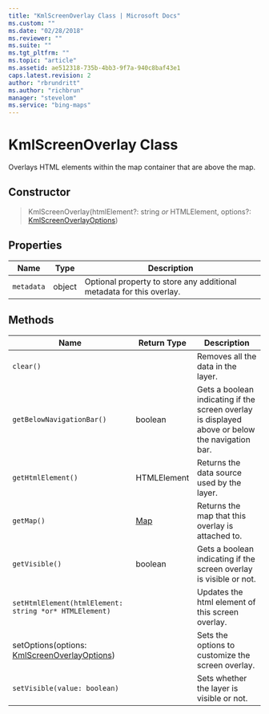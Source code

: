 ```yaml
---
title: "KmlScreenOverlay Class | Microsoft Docs"
ms.custom: ""
ms.date: "02/28/2018"
ms.reviewer: ""
ms.suite: ""
ms.tgt_pltfrm: ""
ms.topic: "article"
ms.assetid: ae512318-735b-4bb3-9f7a-940c8baf43e1
caps.latest.revision: 2
author: "rbrundritt"
ms.author: "richbrun"
manager: "stevelom"
ms.service: "bing-maps"
---
```

# KmlScreenOverlay Class
Overlays HTML elements within the map container that are above the map.

## Constructor

> KmlScreenOverlay(htmlElement?: string *or* HTMLElement, options?: [KmlScreenOverlayOptions](../v8-web-control/kmlscreenoverlayoptions-object.md))

## Properties

| Name     | Type   | Description                                                          |
|----------|--------|----------------------------------------------------------------------|
| `metadata` | object | Optional property to store any additional metadata for this overlay. |

## Methods

| Name                                                | Return Type | Description                                                                                     |
|-----------------------------------------------------|-------------|-------------------------------------------------------------------------------------------------|
| `clear()`                                             |             | Removes all the data in the layer.                                                              |
| `getBelowNavigationBar()`                             | boolean     | Gets a boolean indicating if the screen overlay is displayed above or below the navigation bar. |
| `getHtmlElement()`                                    | HTMLElement | Returns the data source used by the layer.                                                      |
| `getMap()`                                            | [Map](../v8-web-control/map-class.md)         | Returns the map that this overlay is attached to.                                               |
| `getVisible()`                                        | boolean     | Gets a boolean indicating if the screen overlay is visible or not.                              |
| `setHtmlElement(htmlElement: string *or* HTMLElement)` |             | Updates the html element of this screen overlay.                                                |
| setOptions(options: [KmlScreenOverlayOptions](../v8-web-control/kmlscreenoverlayoptions-object.md))        |             | Sets the options to customize the screen overlay.                                               |
| `setVisible(value: boolean)`                          |             | Sets whether the layer is visible or not.                                                       |
